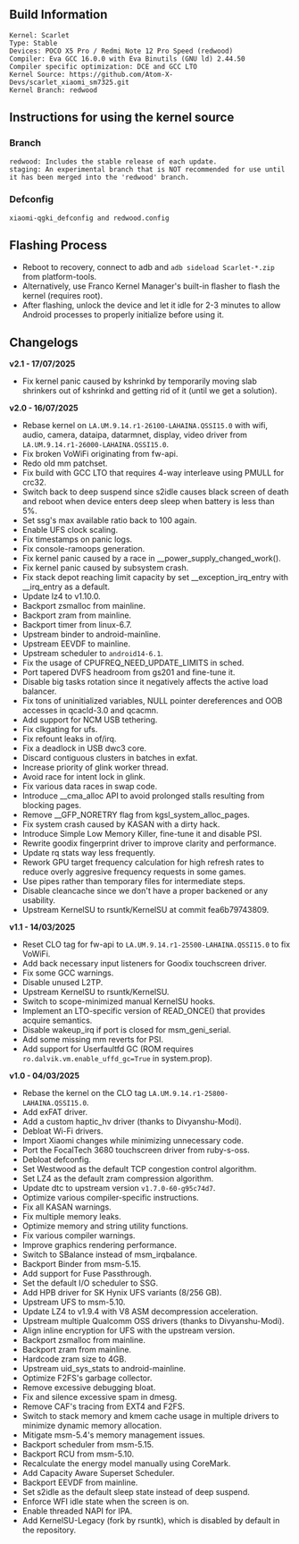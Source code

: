 ## Build Information

```
Kernel: Scarlet
Type: Stable
Devices: POCO X5 Pro / Redmi Note 12 Pro Speed (redwood)
Compiler: Eva GCC 16.0.0 with Eva Binutils (GNU ld) 2.44.50
Compiler specific optimization: DCE and GCC LTO
Kernel Source: https://github.com/Atom-X-Devs/scarlet_xiaomi_sm7325.git
Kernel Branch: redwood
```
## Instructions for using the kernel source

### Branch
```
redwood: Includes the stable release of each update.
staging: An experimental branch that is NOT recommended for use until it has been merged into the 'redwood' branch.
```

### Defconfig
```
xiaomi-qgki_defconfig and redwood.config
```

## Flashing Process

* Reboot to recovery, connect to adb and `adb sideload Scarlet-*.zip` from platform-tools.
* Alternatively, use Franco Kernel Manager's built-in flasher to flash the kernel (requires root). 
* After flashing, unlock the device and let it idle for 2-3 minutes to allow Android processes to properly initialize before using it.

## Changelogs

**v2.1 - 17/07/2025**

* Fix kernel panic caused by kshrinkd by temporarily moving slab shrinkers out of kshrinkd and getting rid of it (until we get a solution).

**v2.0 - 16/07/2025**

* Rebase kernel on `LA.UM.9.14.r1-26100-LAHAINA.QSSI15.0` with wifi, audio, camera, dataipa, datarmnet, display, video driver from `LA.UM.9.14.r1-26000-LAHAINA.QSSI15.0`.
* Fix broken VoWiFi originating from fw-api.
* Redo old mm patchset.
* Fix build with GCC LTO that requires 4-way interleave using PMULL for crc32.
* Switch back to deep suspend since s2idle causes black screen of death and reboot when device enters deep sleep when battery is less than 5%.
* Set ssg's max available ratio back to 100 again.
* Enable UFS clock scaling.
* Fix timestamps on panic logs.
* Fix console-ramoops generation.
* Fix kernel panic caused by a race in __power_supply_changed_work().
* Fix kernel panic caused by subsystem crash.
* Fix stack depot reaching limit capacity by set __exception_irq_entry with __irq_entry as a default.
* Update lz4 to v1.10.0.
* Backport zsmalloc from mainline.
* Backport zram from mainline.
* Backport timer from linux-6.7.
* Upstream binder to android-mainline.
* Upstream EEVDF to mainline.
* Upstream scheduler to `android14-6.1`.
* Fix the usage of CPUFREQ_NEED_UPDATE_LIMITS in sched.
* Port tapered DVFS headroom from gs201 and fine-tune it.
* Disable big tasks rotation since it negatively affects the active load balancer.
* Fix tons of uninitialized variables, NULL pointer dereferences and OOB accesses in qcacld-3.0 and qcacmn.
* Add support for NCM USB tethering.
* Fix clkgating for ufs.
* Fix refount leaks in of/irq.
* Fix a deadlock in USB dwc3 core.
* Discard contiguous clusters in batches in exfat.
* Increase priority of glink worker thread.
* Avoid race for intent lock in glink.
* Fix various data races in swap code.
* Introduce __cma_alloc API to avoid prolonged stalls resulting from blocking pages.
* Remove __GFP_NORETRY flag from kgsl_system_alloc_pages.
* Fix system crash caused by KASAN with a dirty hack.
* Introduce Simple Low Memory Killer, fine-tune it and disable PSI.
* Rewrite goodix fingerprint driver to improve clarity and performance.
* Update rq stats way less frequently.
* Rework GPU target frequency calculation for high refresh rates to reduce overly aggresive frequency requests in some games.
* Use pipes rather than temporary files for intermediate steps.
* Disable cleancache since we don't have a proper backened or any usability.
* Upstream KernelSU to rsuntk/KernelSU at commit fea6b79743809.

**v1.1 - 14/03/2025**

* Reset CLO tag for fw-api to `LA.UM.9.14.r1-25500-LAHAINA.QSSI15.0` to fix VoWiFi.
* Add back necessary input listeners for Goodix touchscreen driver.
* Fix some GCC warnings.
* Disable unused L2TP.
* Upstream KernelSU to rsuntk/KernelSU.
* Switch to scope-minimized manual KernelSU hooks.
* Implement an LTO-specific version of READ_ONCE() that provides acquire semantics.
* Disable wakeup_irq if port is closed for msm_geni_serial.
* Add some missing mm reverts for PSI.
* Add support for Userfaultfd GC (ROM requires `ro.dalvik.vm.enable_uffd_gc=True` in system.prop).

**v1.0 - 04/03/2025**

* Rebase the kernel on the CLO tag `LA.UM.9.14.r1-25800-LAHAINA.QSSI15.0`.
* Add exFAT driver.
* Add a custom haptic_hv driver (thanks to Divyanshu-Modi).
* Debloat Wi-Fi drivers.
* Import Xiaomi changes while minimizing unnecessary code.
* Port the FocalTech 3680 touchscreen driver from ruby-s-oss.
* Debloat defconfig.
* Set Westwood as the default TCP congestion control algorithm.
* Set LZ4 as the default zram compression algorithm.
* Update dtc to upstream version `v1.7.0-60-g95c74d7`.
* Optimize various compiler-specific instructions.
* Fix all KASAN warnings.
* Fix multiple memory leaks.
* Optimize memory and string utility functions.
* Fix various compiler warnings.
* Improve graphics rendering performance.
* Switch to SBalance instead of msm_irqbalance.
* Backport Binder from msm-5.15.
* Add support for Fuse Passthrough.
* Set the default I/O scheduler to SSG.
* Add HPB driver for SK Hynix UFS variants (8/256 GB).
* Upstream UFS to msm-5.10.
* Update LZ4 to v1.9.4 with V8 ASM decompression acceleration.
* Upstream multiple Qualcomm OSS drivers (thanks to Divyanshu-Modi).
* Align inline encryption for UFS with the upstream version.
* Backport zsmalloc from mainline.
* Backport zram from mainline.
* Hardcode zram size to 4GB.
* Upstream uid_sys_stats to android-mainline.
* Optimize F2FS's garbage collector.
* Remove excessive debugging bloat.
* Fix and silence excessive spam in dmesg.
* Remove CAF's tracing from EXT4 and F2FS.
* Switch to stack memory and kmem cache usage in multiple drivers to minimize dynamic memory allocation.
* Mitigate msm-5.4's memory management issues.
* Backport scheduler from msm-5.15.
* Backport RCU from msm-5.10.
* Recalculate the energy model manually using CoreMark.
* Add Capacity Aware Superset Scheduler.
* Backport EEVDF from mainline.
* Set s2idle as the default sleep state instead of deep suspend.
* Enforce WFI idle state when the screen is on.
* Enable threaded NAPI for IPA.
* Add KernelSU-Legacy (fork by rsuntk), which is disabled by default in the repository.
